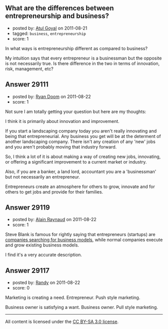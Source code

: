 ## What are the differences between entrepreneurship and business?

- posted by: [Atul Goyal](https://stackexchange.com/users/-1/11816-atul-goyal) on 2011-08-21
- tagged: `business`, `entrepreneurship`
- score: 1

In what ways is entrepreneurship different as compared to business? 


My intuition says that every entrepreneur is a businessman but the opposite is not necessarily true. Is there difference in the two in terms of innovation, risk, management, etc?


## Answer 29111

- posted by: [Ryan Doom](https://stackexchange.com/users/-1/5655-ryan-doom) on 2011-08-22
- score: 1

Not sure I am totally getting your question but here are my thoughts:

I think it is primarily about innovation and improvement.

If you start a landscaping company today you aren't really innovating and being that entrepreneurial.  Any business you get will be at the determent of another landscaping company. There isn't any creation of any 'new' jobs and you aren't probably moving that industry forward.

So, I think a lot of it is about making a way of creating new jobs, innovating, or offering a significant improvement to a current market or industry.

Also, if you are a banker, a land lord, accountant you are a 'businessman' but not necessarily an entrepreneur. 

Entrepreneurs create an atmosphere for others to grow, innovate and for others to get jobs and provide for their families.




## Answer 29119

- posted by: [Alain Raynaud](https://stackexchange.com/users/-1/502-alain-raynaud) on 2011-08-22
- score: 1

<p>Steve Blank is famous for rightly saying that entrepreneurs (startups) are <a href="http://steveblank.com/2010/01/25/whats-a-startup-first-principles/" rel="nofollow">companies searching for business models</a>, while normal companies execute and grow existing business models.</p>

<p>I find it's a very accurate description.</p>



## Answer 29117

- posted by: [Randy](https://stackexchange.com/users/-1/8065-randy) on 2011-08-22
- score: 0

Marketing is creating a need. Entrepreneur. Push style marketing. 

Business owner is satisfying a want. Business owner. Pull style marketing.



---

All content is licensed under the [CC BY-SA 3.0 license](https://creativecommons.org/licenses/by-sa/3.0/).
